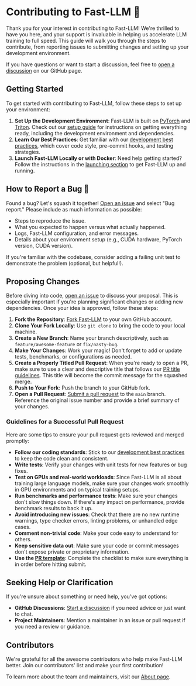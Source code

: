 # Contributing to Fast-LLM 🚀

Thank you for your interest in contributing to Fast-LLM! We're thrilled to have you here, and your support is invaluable in helping us accelerate LLM training to full speed. This guide will walk you through the steps to contribute, from reporting issues to submitting changes and setting up your development environment.

If you have questions or want to start a discussion, feel free to [open a discussion](https://github.com/ServiceNow/Fast-LLM/discussions) on our GitHub page.

## Getting Started

To get started with contributing to Fast-LLM, follow these steps to set up your environment:

1. **Set Up the Development Environment**: Fast-LLM is built on [PyTorch](https://pytorch.org/) and [Triton](https://triton-lang.org/). Check out our [setup guide](https://servicenow.github.io/Fast-LLM/development/setup) for instructions on getting everything ready, including the development environment and dependencies.
2. **Learn Our Best Practices**: Get familiar with our [development best practices](https://servicenow.github.io/Fast-LLM/development/dev-practices/), which cover code style, pre-commit hooks, and testing strategies.
3. **Launch Fast-LLM Locally or with Docker**: Need help getting started? Follow the instructions in the [launching section](https://servicenow.github.io/Fast-LLM/development/launching) to get Fast-LLM up and running.

## How to Report a Bug 🐞

Found a bug? Let's squash it together! [Open an issue](https://github.com/ServiceNow/Fast-LLM/issues/new/choose) and select "Bug report." Please include as much information as possible:

- Steps to reproduce the issue.
- What you expected to happen versus what actually happened.
- Logs, Fast-LLM configuration, and error messages.
- Details about your environment setup (e.g., CUDA hardware, PyTorch version, CUDA version).

If you're familiar with the codebase, consider adding a failing unit test to demonstrate the problem (optional, but helpful!).

## Proposing Changes

Before diving into code, [open an issue](https://github.com/ServiceNow/Fast-LLM/issues) to discuss your proposal. This is especially important if you're planning significant changes or adding new dependencies. Once your idea is approved, follow these steps:

1. **Fork the Repository**: [Fork Fast-LLM](https://github.com/ServiceNow/Fast-LLM/fork) to your own GitHub account.
2. **Clone Your Fork Locally**: Use `git clone` to bring the code to your local machine.
3. **Create a New Branch**: Name your branch descriptively, such as `feature/awesome-feature` or `fix/nasty-bug`.
4. **Make Your Changes**: Work your magic! Don't forget to add or update tests, benchmarks, or configurations as needed.
5. **Create a Properly Titled Pull Request**: When you're ready to open a PR, make sure to use a clear and descriptive title that follows our [PR title guidelines](https://servicenow.github.io/Fast-LLM/development/pr-title-guidelines). This title will become the commit message for the squashed merge.
6. **Push to Your Fork**: Push the branch to your GitHub fork.
7. **Open a Pull Request**: [Submit a pull request](https://github.com/ServiceNow/Fast-LLM/compare) to the `main` branch. Reference the original issue number and provide a brief summary of your changes.

### Guidelines for a Successful Pull Request

Here are some tips to ensure your pull request gets reviewed and merged promptly:

- **Follow our coding standards**: Stick to our [development best practices](https://servicenow.github.io/Fast-LLM/development/dev-practices/) to keep the code clean and consistent.
- **Write tests**: Verify your changes with unit tests for new features or bug fixes.
- **Test on GPUs and real-world workloads**: Since Fast-LLM is all about training large language models, make sure your changes work smoothly in GPU environments and on typical training setups.
- **Run benchmarks and performance tests**: Make sure your changes don't slow things down. If there's any impact on performance, provide benchmark results to back it up.
- **Avoid introducing new issues**: Check that there are no new runtime warnings, type checker errors, linting problems, or unhandled edge cases.
- **Comment non-trivial code**: Make your code easy to understand for others.
- **Keep sensitive data out**: Make sure your code or commit messages don't expose private or proprietary information.
- **Use the [PR template](https://github.com/ServiceNow/Fast-LLM/blob/main/.github/PULL_REQUEST_TEMPLATE.md)**: Complete the checklist to make sure everything is in order before hitting submit.

## Seeking Help or Clarification

If you're unsure about something or need help, you've got options:

- **GitHub Discussions**: [Start a discussion](https://github.com/ServiceNow/Fast-LLM/discussions) if you need advice or just want to chat.
- **Project Maintainers**: Mention a maintainer in an issue or pull request if you need a review or guidance.

## Contributors

We're grateful for all the awesome contributors who help make Fast-LLM better. Join our contributors' list and make your first contribution!

To learn more about the team and maintainers, visit our [About page](https://servicenow.github.io/Fast-LLM/about-us/).
